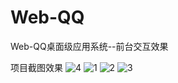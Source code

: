 # Web-QQ
Web-QQ桌面级应用系统--前台交互效果

项目截图效果
![4](https://github.com/coolfxl/Web-QQ/blob/master/pictures/4.png)
![1](https://github.com/coolfxl/Web-QQ/blob/master/pictures/1.png)
![2](https://github.com/coolfxl/Web-QQ/blob/master/pictures/2.png)
![3](https://github.com/coolfxl/Web-QQ/blob/master/pictures/3.png)

